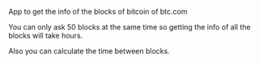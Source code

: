 App to get the info of the blocks of bitcoin of btc.com

You can only ask 50 blocks at the same time so getting the info of all the blocks will take hours.

Also you can calculate the time between blocks.
